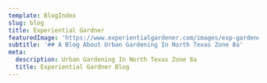```yaml
---
template: BlogIndex
slug: blog
title: Experiential Gardner
featuredImage: 'https://www.experientialgardener.com/images/exp-gardener-header-flattened.jpg'
subtitle: '## A Blog About Urban Gardening In North Texas Zone 8a'
meta:
  description: Urban Gardening In North Texas Zone 8a 
  title: Experiential Gardner Blog
---
```

